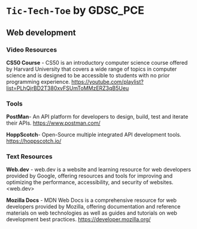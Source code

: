 
# `Tic-Tech-Toe` by GDSC_PCE
## Web development

### Video Resources

**CS50 Course** - CS50 is an introductory computer science course offered by Harvard University that covers a wide range of topics in computer science and is designed to be accessible to students with no prior programming experience.
<https://youtube.com/playlist?list=PLhQjrBD2T380xvFSUmToMMzERZ3qB5Ueu>
### Tools
**PostMan**- An API platform for developers to design, build, test and iterate their APIs. <https://www.postman.com/>

**HoppScotch**- Open-Source multiple integrated API development tools.
<https://hoppscotch.io/>



### Text Resources

**Web.dev** - web.dev is a website and learning resource for web developers provided by Google, offering resources and tools for improving and optimizing the performance, accessibility, and security of websites.
<web.dev>

**Mozilla Docs** - MDN Web Docs is a comprehensive resource for web developers provided by Mozilla, offering documentation and reference materials on web technologies as well as guides and tutorials on web development best practices.
<https://developer.mozilla.org/>
